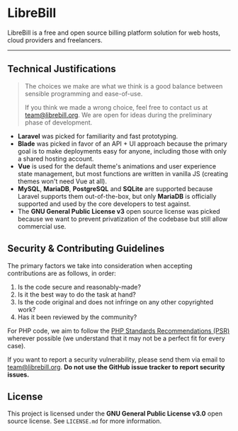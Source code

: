 # LibreBill

LibreBill is a free and open source billing platform solution for web hosts, cloud providers and freelancers.

---

## Technical Justifications

> The choices we make are what we think is a good balance between sensible programming and ease-of-use.
>
> If you think we made a wrong choice, feel free to contact us at [team@librebill.org](mailto:team@librebill.org). We are open for ideas during the preliminary phase of development.

* **Laravel** was picked for familiarity and fast prototyping.
* **Blade** was picked in favor of an API + UI approach because the primary goal is to make deployments easy for anyone, including those with only a shared hosting account.
* **Vue** is used for the default theme's animations and user experience state management, but most functions are written in vanilla JS (creating themes won't need Vue at all).
* **MySQL**, **MariaDB**, **PostgreSQL** and **SQLite** are supported because Laravel supports them out-of-the-box, but only **MariaDB** is officially supported and used by the core developers to test against.
* The **GNU General Public License v3** open source license was picked because we want to prevent privatization of the codebase but still allow commercial use.

## Security & Contributing Guidelines

The primary factors we take into consideration when accepting contributions are as follows, in order:

1. Is the code secure and reasonably-made?
2. Is it the best way to do the task at hand?
3. Is the code original and does not infringe on any other copyrighted work?
4. Has it been reviewed by the community?

For PHP code, we aim to follow the [PHP Standards Recommendations (PSR)](https://www.php-fig.org/psr/) wherever possible (we understand that it may not be a perfect fit for every case).

If you want to report a security vulnerability, please send them via email to [team@librebill.org](mailto:team@librebill.org). **Do not use the GitHub issue tracker to report security issues.**

## License

This project is licensed under the **GNU General Public License v3.0** open source license. See `LICENSE.md` for more information.
